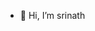 - 👋 Hi, I’m srinath


<!---
srinathshan7/srinathshan7 is a ✨ special ✨ repository because its `README.md` (this file) appears on your GitHub profile.
You can click the Preview link to take a look at your changes.
--->
